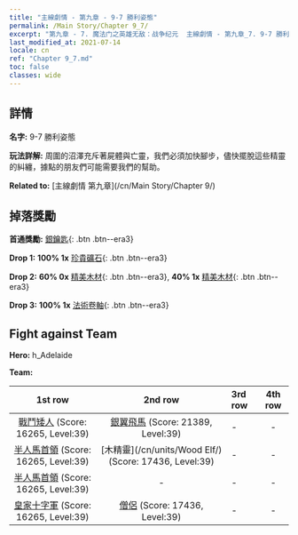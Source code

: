 ```yaml
---
title: "主線劇情 - 第九章 - 9-7 勝利姿態"
permalink: /Main Story/Chapter 9_7/
excerpt: "第九章 - 7. 魔法门之英雄无敌：战争纪元  主線劇情 - 第九章_7. 9-7 勝利姿態"
last_modified_at: 2021-07-14
locale: cn
ref: "Chapter 9_7.md"
toc: false
classes: wide
---
```


## 詳情

 **名字:** 9-7 勝利姿態

 **玩法詳解:** 周圍的沼澤充斥著屍體與亡靈，我們必須加快腳步，儘快擺脫這些精靈的糾纏，據點的朋友們可能需要我們的幫助。

 **Related to:** [主線劇情 第九章](/cn/Main Story/Chapter 9/)

## 掉落獎勵

 **首通獎勵:** [銀鑰匙](/cn/Items/con_693/){: .btn .btn--era3}

 **Drop 1:** **100% 1x** [珍貴礦石](/cn/Items/mat_26/){: .btn .btn--era3}

 **Drop 2:** **60% 0x** [精美木材](/cn/Items/mat_20/){: .btn .btn--era3}, **40% 1x** [精美木材](/cn/Items/mat_20/){: .btn .btn--era3}

 **Drop 3:** **100% 1x** [法術卷軸](/cn/Items/con_694/){: .btn .btn--era3}


## Fight against Team
 **Hero:** h_Adelaide

 **Team:**


  | 1st row | 2nd row | 3rd row | 4th row |
  |:----:|:----:|:----|:----:|
  | [戰鬥矮人](/cn/units/Dwarf/) (Score: 16265, Level:39)  | [銀翼飛馬](/cn/units/Pegasus/) (Score: 21389, Level:39)  | - | - |
  | [半人馬首領](/cn/units/Centaur/) (Score: 16265, Level:39)  | [木精靈](/cn/units/Wood Elf/) (Score: 17436, Level:39)  | - | - |
  | [半人馬首領](/cn/units/Centaur/) (Score: 16265, Level:39)  | - | - | - |
  | [皇家十字軍](/cn/units/Swordsman/) (Score: 16265, Level:39)  | [僧侶](/cn/units/Monk/) (Score: 17436, Level:39)  | - | - |


